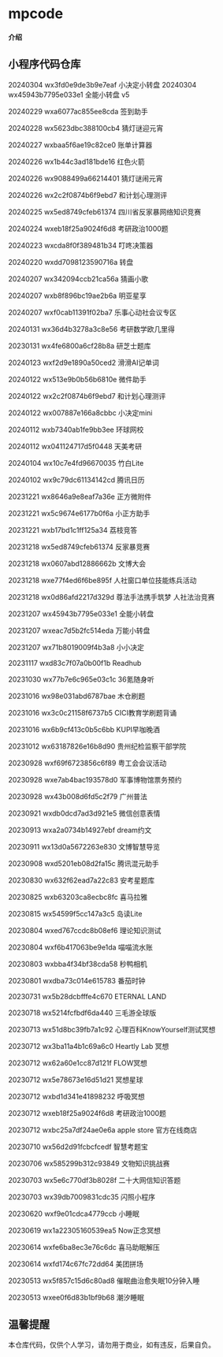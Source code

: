 # mpcode

#### 介绍

## 小程序代码仓库 

20240304 wx3fd0e9de3b9e7eaf 小决定小转盘
20240304 wx45943b7795e033e1 全能小转盘 v5

20240229 wxa6077ac855ee8cda 签到助手

20240228 wx5623dbc388100cb4 猜灯谜迎元宵

20240227 wxbaa5f6ae19c82ce0 账单计算器

20240226 wx1b44c3ad181bde16 红色火箭

20240226 wx9088499a66214401 猜灯谜闹元宵

20240226 wx2c2f0874b6f9ebd7 和计划心理测评

20240225 wx5ed8749cfeb61374 四川省反家暴网络知识竞赛

20240224 wxeb18f25a9024f6d8 考研政治1000题

20240223 wxcda8f0f389481b34 叮咚决策器

20240220 wxdd7098123590716a 转盘

20240207 wx342094ccb21ca56a 猜画小歌

20240207 wxb8f896bc19ae2b6a 明亚星享

20240207 wxf0cab11391f02ba7 乐事心动社会议专区

20240131 wx36d4b3278a3c8e56 考研数学欧几里得

20230131 wx4fe6800a6cf28b8a 研芝士题库 

20240123 wxf2d9e1890a50ced2 滑滑AI记单词

20240122 wx513e9b0b56b6810e 微件助手

20240122 wx2c2f0874b6f9ebd7 和计划心理测评

20240122 wx007887e166a8cbbc 小决定mini

20240112 wxb7340ab1fe9bb3ee 环球网校 

20240112 wx041124717d5f0448 天美考研

20240104 wx10c7e4fd96670035 竹白Lite

20240102 wx9c79dc61134142cd 腾讯日历


20231221 wx8646a9e8eaf7a36e 正方微附件

20231221 wx5c9674e6177b0f6a 小正方助手

20231221 wxb17bd1c1ff125a34 荔枝竞答

20231218 wx5ed8749cfeb61374 反家暴竞赛

20231218 wx0607abd12886662b 文博大会

20231218 wxe77f4ed6f6be895f 人社窗口单位技能练兵活动

20231218 wx0d86afd2217d329d 尊法手法携手筑梦 人社法治竞赛


20231207 wx45943b7795e033e1 全能小转盘

20231207 wxeac7d5b2fc514eda 万能小转盘

20231207 wx71b8019009f4b3a8 小小决定

20231117 wxd83c7f07a0b00f1b Readhub

20231030 wx77b7e6c965e03c1c 36氪随身听

20231016 wx98e031abd6787bae 木仓刷题

20231016 wx3c0c21158f6737b5 CICI教育学刷题背诵

20231016 wx6b9cf413c0b5c6bb KUPI早咖晚酒

20231012 wx63187826e16b8d90 贵州纪检监察干部学院

20230928 wxf69f6723856c6f89 粤工会会议活动

20230928 wxe7ab4bac193578d0 军事博物馆票务预约

20230928 wx43b008d6fd5c2f79 广州普法

20230921 wxdb0dcd7ad3d921e5 微信创意表情

20230913 wxa2a0734b14927ebf dream约文

20230911 wx13d0a5672263e830 文博智慧导览

20230908 wxd5201eb08d2fa15c 腾讯混元助手

20230830 wx632f62ead7a22c83 安考星题库

20230825 wxb63203ca8ecbc8fc 喜马拉雅

20230815 wx54599f5cc147a3c5 岛读Lite

20230804 wxed767ccdc8b08ef6 理论知识测试

20230804 wxf6b417063be9e1da 喵喵流水账

20230803 wxbba4f34bf38cda58 秒鸭相机

20230801 wxdba73c014e615783 番茄时钟

20230731 wx5b28dcbfffe4c670 ETERNAL LAND

20230718 wx5214fcfbdf6da440 三毛游全球版

20230713 wx51d8bc39fb7a1c92 心理百科KnowYourself测试冥想

20230712 wx3ba11a4b1c69a6c0 Heartly Lab 冥想

20230712 wx62a60e1cc87d121f FLOW冥想

20230712 wx5e78673e16d51d21 冥想星球

20230712 wxbd1d341e41898232 呼吸冥想

20230712 wxeb18f25a9024f6d8 考研政治1000题

20230712 wxbc25a7df24ae0e6a apple store 官方在线商店

20230710 wx56d2d91fcbcfcedf 智慧考题宝

20230706 wx585299b312c93849 文物知识挑战赛

20230703 wx5e6c770df3b8028f 二十大网信知识答题

20230703 wx39db7009831cdc35 闪照小程序

20230620 wxf9e01cdca4779ccb 小睡眠


20230619 wx1a22305160539ea5 Now正念冥想

20230614 wxfe6ba8ec3e76c6dc 喜马助眠解压

20230614 wxfd174c67fc72dd64 美团拼场

20230513 wx5f857c15d6c80ad8 催眠曲治愈失眠10分钟入睡

20230513 wxee0f6d83b1bf9b68  潮汐睡眠

## 温馨提醒

本仓库代码，仅供个人学习，请勿用于商业，如有违反，后果自负。

